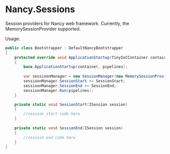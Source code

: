 ﻿Nancy.Sessions
==============

Session providers for Nancy web framework.
Currently, the MemorySessionProvider supported.

Usage:

```csharp
public class Bootstrapper : DefaultNancyBootstrapper
{
	protected override void ApplicationStartup(TinyIoCContainer container, IPipelines pipelines)
	{
		base.ApplicationStartup(container, pipelines);
		
		var sessioonManager = new SessionManager(new MemorySessionProvider());
		sessioonManager.SessionStart += SessionStart;
		sessioonManager.SessionEnd += SessionEnd;
		sessioonManager.Run(pipelines);
	}

	private static void SessionStart(ISession session)
	{
		//session start code here
	}
	
	private static void SessionEnd(ISession session)
	{
		//session end code here
	}
}
```

